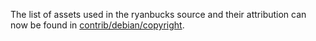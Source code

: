 The list of assets used in the ryanbucks source and their attribution can now be found in [contrib/debian/copyright](../contrib/debian/copyright).
